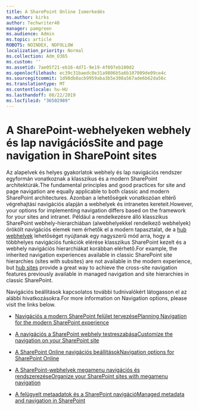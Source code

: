 ```yaml
---
title: A SharePoint Online Ismerkedés
ms.author: kirks
author: Techwriter40
manager: pamgreen
ms.audience: Admin
ms.topic: article
ROBOTS: NOINDEX, NOFOLLOW
localization_priority: Normal
ms.collection: Adm_O365
ms.custom: ''
ms.assetid: 7ae05f21-eb16-4d71-9e19-4f097eb100d2
ms.openlocfilehash: ec39c31baedc8e31a9806b5a6b107009de09ce4c
ms.sourcegitcommit: 1d98db8acb9959aba3b5e308a567ade6b62da56c
ms.translationtype: MT
ms.contentlocale: hu-HU
ms.lasthandoff: 08/22/2019
ms.locfileid: "36502989"
---
```

# <a name="site-and-page-navigation-in-sharepoint-sites"></a><span data-ttu-id="17e15-102">A SharePoint-webhelyeken webhely és lap navigációs</span><span class="sxs-lookup"><span data-stu-id="17e15-102">Site and page navigation in SharePoint sites</span></span>

<span data-ttu-id="17e15-103">Az alapelvek és helyes gyakorlatok webhely és lap navigációs rendszer egyformán vonatkoznak a klasszikus és a modern SharePoint architektúrák.</span><span class="sxs-lookup"><span data-stu-id="17e15-103">The fundamental principles and good practices for site and page navigation are equally applicable to both classic and modern SharePoint architectures.</span></span> <span data-ttu-id="17e15-104">Azonban a lehetőségek vonatkozóan eltérő végrehajtási navigációs alapján a webhelyek és intranetes kereteit.</span><span class="sxs-lookup"><span data-stu-id="17e15-104">However, your options for implementing navigation differs based on the framework for your sites and intranet.</span></span> <span data-ttu-id="17e15-105">Például a rendelkezésre álló klasszikus SharePoint webhely-hierarchiában (alwebhelyekkel rendelkező webhelyek) örökölt navigációs elemek nem érhetők el a modern tapasztalat, de a [hub webhelyek](https://support.office.com/article/fe26ae84-14b7-45b6-a6d1-948b3966427f) lehetőséget nyújtanak egy nagyszerű mód arra, hogy a többhelyes navigációs funkciók elérése klasszikus SharePoint kezelt és a webhely navigációs hierarchiákat korábban elérhető.</span><span class="sxs-lookup"><span data-stu-id="17e15-105">For example, the inherited navigation experiences available in classic SharePoint site hierarchies (sites with subsites) are not available in the modern experience, but [hub sites](https://support.office.com/article/fe26ae84-14b7-45b6-a6d1-948b3966427f) provide a great way to achieve the cross-site navigation features previously available in managed navigation and site hierarchies in classic SharePoint.</span></span>

 <span data-ttu-id="17e15-106">Navigációs beállítások kapcsolatos további tudnivalókért látogasson el az alábbi hivatkozásokra.</span><span class="sxs-lookup"><span data-stu-id="17e15-106">For more information on Navigation options, please visit the links below.</span></span>

 - [<span data-ttu-id="17e15-107">Navigációs a modern SharePoint felület tervezése</span><span class="sxs-lookup"><span data-stu-id="17e15-107">Planning Navigation for the modern SharePoint experience</span></span>](https://docs.microsoft.com/sharepoint/plan-navigation-modern-experience)

- [<span data-ttu-id="17e15-108">A navigációs a SharePoint webhely testreszabása</span><span class="sxs-lookup"><span data-stu-id="17e15-108">Customize the navigation on your SharePoint site</span></span>](https://support.office.com/article/customize-the-navigation-on-your-sharepoint-site-3cd61ae7-a9ed-4e1e-bf6d-4655f0bf25ca)

- [<span data-ttu-id="17e15-109">A SharePoint Online navigációs beállítások</span><span class="sxs-lookup"><span data-stu-id="17e15-109">Navigation options for SharePoint Online</span></span>](https://docs.microsoft.com/office365/enterprise/navigation-options-for-sharepoint-online)
 
- [<span data-ttu-id="17e15-110">A SharePoint-webhelyek megamenu navigációs és rendszerezése</span><span class="sxs-lookup"><span data-stu-id="17e15-110">Organize your SharePoint sites with megamenu navigation</span></span>](https://techcommunity.microsoft.com/t5/Microsoft-SharePoint-Blog/Organize-your-SharePoint-sites-with-megamenu-navigation-and-new/ba-p/328068)

- [<span data-ttu-id="17e15-111">A felügyelt metaadatok és a SharePoint navigáció</span><span class="sxs-lookup"><span data-stu-id="17e15-111">Managed metadata and navigation in SharePoint</span></span>](https://docs.microsoft.com/sharepoint/dev/general-development/managed-metadata-and-navigation-in-sharepoint)


